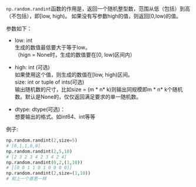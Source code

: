 `np.random.randint`函数的作用是，返回一个随机整型数，范围从低（包括）到高（不包括），即[low, high)。
如果没有写参数high的值，则返回[0,low)的值。

参数如下：

* low: int  
  生成的数值最低要大于等于low。  
  （hign = None时，生成的数值要在[0, low)区间内）
  
* high: int (可选)  
  如果使用这个值，则生成的数值在[low, high)区间。  
  size: int or tuple of ints(可选)  
  输出随机数的尺寸，比如size = (m * n* k)则输出同规模即m * n* k个随机数。默认是None的，仅仅返回满足要求的单一随机数。  

* dtype: dtype(可选)：  
  想要输出的格式。如int64、int等等

例子:

```py
np.random.randint(2,size=5)
# [0,1,1,0,0]
np.random.randint(2,5,10)
# [2 3 2 3 4 2 3 4 2 4]
np.random.randint(0,2,(1,10))
# [[0 0 1 1 0 1 0 0 0 0]]
np.random.randint(2,size=(1,10))
# 和上一个意思一样
```
